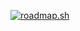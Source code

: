 [![roadmap.sh](https://roadmap.sh/card/wide/65bb29910c5481228371e2cd?variant=light)](https://roadmap.sh)
